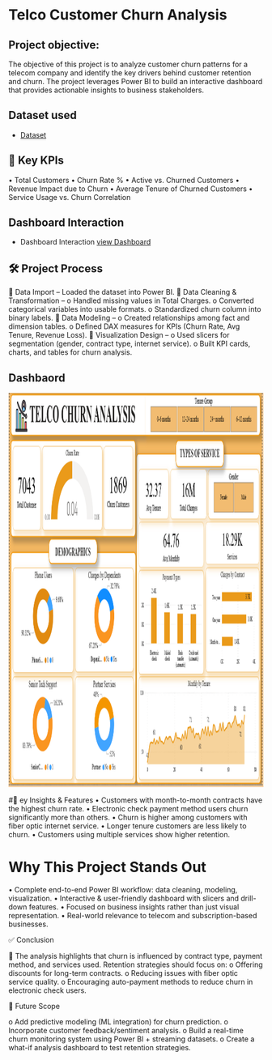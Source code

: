 # Telco Customer Churn Analysis

## Project objective:
The objective of this project is to analyze customer churn patterns for a telecom 
company and identify the key drivers behind customer retention and churn. The project 
leverages Power BI to build an interactive dashboard that provides actionable insights to business stakeholders.

## Dataset used
- <a href ="https://github.com/jayesh190704/Telco-Customer-Churn-Analysis/blob/main/Telco_Customer_Churn.csv"> Dataset</a>

## 📌 Key KPIs
•	Total Customers
•	Churn Rate %
•	Active vs. Churned Customers
•	Revenue Impact due to Churn
•	Average Tenure of Churned Customers
•	Service Usage vs. Churn Correlation

## Dashboard Interaction
- Dashboard Interaction <a href="https://github.com/jayesh190704/Telco-Customer-Churn-Analysis/blob/main/Telco_Customer%20Analysis.pbix"> view Dashboard </a>

## 🛠 Project Process
	Data Import – Loaded the dataset into Power BI.
	Data Cleaning & Transformation –
  o	Handled missing values in Total Charges.
  o	Converted categorical variables into usable formats.
  o	Standardized churn column into binary labels.
	Data Modeling –
  o	Created relationships among fact and dimension tables.
  o	Defined DAX measures for KPIs (Churn Rate, Avg Tenure, Revenue Loss).
	Visualization Design –
  o	Used slicers for segmentation (gender, contract type, internet service).
  o	Built KPI cards, charts, and tables for churn analysis.

## Dashbaord  
<img width="1856" height="779" alt="Dmart Analysis dashboard" src ="https://github.com/jayesh190704/Telco-Customer-Churn-Analysis/blob/main/Dashboard%20Snapshot.png" />

#🔑 ey Insights & Features
•	Customers with month-to-month contracts have the highest churn rate.
•	Electronic check payment method users churn significantly more than others.
•	Churn is higher among customers with fiber optic internet service.
•	Longer tenure customers are less likely to churn.
•	Customers using multiple services show higher retention.

# Why This Project Stands Out
•	Complete end-to-end Power BI workflow: data cleaning, modeling, visualization.
•	Interactive & user-friendly dashboard with slicers and drill-down features.
•	Focused on business insights rather than just visual representation.
•	Real-world relevance to telecom and subscription-based businesses.
 
✅ Conclusion

	The analysis highlights that churn is influenced by contract type, payment method, and services used. Retention strategies should focus on:
o Offering discounts for long-term contracts.
o	Reducing issues with fiber optic service quality.
o	Encouraging auto-payment methods to reduce churn in electronic check users.


🚀 Future Scope

o Add predictive modeling (ML integration) for churn prediction.
o Incorporate customer feedback/sentiment analysis.
o Build a real-time churn monitoring system using Power BI + streaming datasets.
o Create a what-if analysis dashboard to test retention strategies.
